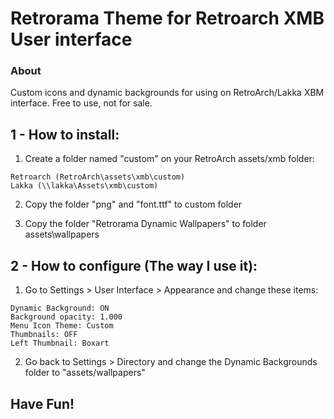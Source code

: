 # Retrorama Theme for Retroarch XMB User interface

### About

  Custom icons and dynamic backgrounds for using on RetroArch/Lakka XBM interface. Free to use, not for sale.

## 1 - How to install:

  1. Create a folder named "custom" on your RetroArch assets/xmb folder:

    Retroarch (RetroArch\assets\xmb\custom)
    Lakka (\\lakka\Assets\xmb\custom)

  2. Copy the folder "png" and "font.ttf" to custom folder
  
  3. Copy the folder "Retrorama Dynamic Wallpapers" to folder assets\wallpapers

## 2 - How to configure (The way I use it):

  1. Go to Settings > User Interface > Appearance and change these items:
    
    Dynamic Background: ON
    Background opacity: 1.000
    Menu Icon Theme: Custom
    Thumbnails: OFF
    Left Thumbnail: Boxart

  2. Go back to Settings > Directory and change the Dynamic Backgrounds folder to "assets/wallpapers"
  
  ## Have Fun!
